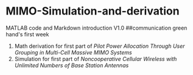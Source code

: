 # MIMO-Simulation-and-derivation
MATLAB code and  Markdown introduction V1.0
##communication green hand's first week 

1. Math derivation for first part of _Pilot Power Allocation Through User Grouping in Multi-Cell Massive MIMO Systems_
2. Simulation for first part of _Noncooperative Cellular Wireless with Unlimited Numbers of Base Station Antennas_
